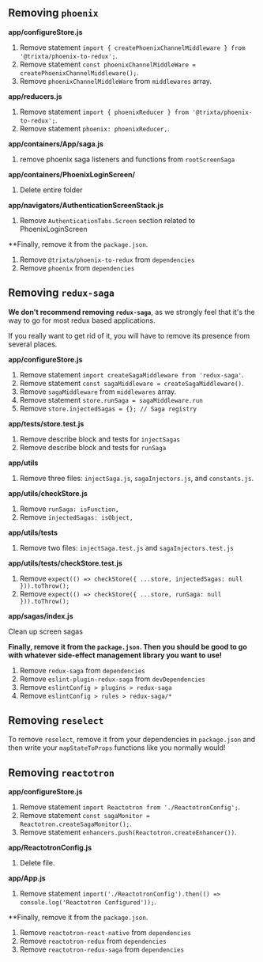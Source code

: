 ## Removing `phoenix`

**app/configureStore.js**

1.  Remove statement `import { createPhoenixChannelMiddleware } from '@trixta/phoenix-to-redux';`.
2.  Remove statement `const phoenixChannelMiddleWare = createPhoenixChannelMiddleware();`.
3.  Remove `phoenixChannelMiddleWare` from `middlewares` array.

**app/reducers.js**

1.  Remove statement `import { phoenixReducer } from '@trixta/phoenix-to-redux';`.
2.  Remove statement `phoenix: phoenixReducer,`.

**app/containers/App/saga.js**

1. remove phoenix saga listeners and functions from `rootScreenSaga`

**app/containers/PhoenixLoginScreen/**

1. Delete entire folder

**app/navigators/AuthenticationScreenStack.js**

1. Remove `AuthenticationTabs.Screen` section related to PhoenixLoginScreen


**Finally, remove it from the `package.json`.

1.  Remove `@trixta/phoenix-to-redux` from `dependencies`
2.  Remove `phoenix` from `dependencies`


## Removing `redux-saga`

**We don't recommend removing `redux-saga`**, as we strongly feel that it's the
way to go for most redux based applications.

If you really want to get rid of it, you will have to remove its presence from several places.

**app/configureStore.js**

1.  Remove statement `import createSagaMiddleware from 'redux-saga'`.
2.  Remove statement `const sagaMiddleware = createSagaMiddleware()`.
3.  Remove `sagaMiddleware` from `middlewares` array.
4.  Remove statement `store.runSaga = sagaMiddleware.run`
5.  Remove `store.injectedSagas = {}; // Saga registry`

**app/tests/store.test.js**

1.  Remove describe block and tests for `injectSagas`
2.  Remove describe block and tests for `runSaga`

**app/utils**

1.  Remove three files: `injectSaga.js`, `sagaInjectors.js`, and `constants.js`.

**app/utils/checkStore.js**

1.  Remove `runSaga: isFunction,`
2.  Remove `injectedSagas: isObject,`

**app/utils/tests**

1.  Remove two files: `injectSaga.test.js` and `sagaInjectors.test.js`

**app/utils/tests/checkStore.test.js**

1.  Remove `expect(() => checkStore({ ...store, injectedSagas: null })).toThrow();`
2.  Remove `expect(() => checkStore({ ...store, runSaga: null })).toThrow();`

**app/sagas/index.js**

Clean up screen sagas

**Finally, remove it from the `package.json`. Then you should be good to go with whatever
side-effect management library you want to use!**

1.  Remove `redux-saga` from `dependencies`
2.  Remove `eslint-plugin-redux-saga` from `devDependencies`
3.  Remove `eslintConfig > plugins > redux-saga`
4.  Remove `eslintConfig > rules > redux-saga/*`

## Removing `reselect`

To remove `reselect`, remove it from your dependencies in `package.json` and then write
your `mapStateToProps` functions like you normally would!

## Removing `reactotron`

**app/configureStore.js**
1.  Remove statement `import Reactotron from './ReactotronConfig';`.
2.  Remove statement `const sagaMonitor = Reactotron.createSagaMonitor();`.
3.  Remove statement `enhancers.push(Reactotron.createEnhancer())`.

**app/ReactotronConfig.js**

1.  Delete file.

**app/App.js**
1.  Remove statement `import('./ReactotronConfig').then(() => console.log('Reactotron Configured'));`.

**Finally, remove it from the `package.json`.

1.  Remove `reactotron-react-native` from `dependencies`
2.  Remove `reactotron-redux` from `dependencies`
3.  Remove `reactotron-redux-saga` from `dependencies`
